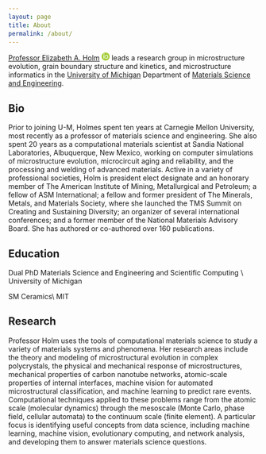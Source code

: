 ```yaml
---
layout: page
title: About
permalink: /about/
---
```


[Professor Elizabeth A. Holm](https://mse.engin.umich.edu/people/eaholm) [![orcid.org/0000-0003-3064-5769](/images/id.png)](https://orcid.org/0000-0003-3064-5769) leads a research group in microstructure evolution, grain boundary structure and kinetics, and microstructure informatics in the [University of Michigan](https://umich.edu/) Department of  [Materials Science and Engineering](https://mse.engin.umich.edu/people).


## Bio
Prior to joining U-M, Holmes spent ten years at Carnegie Mellon University, most recently as a professor of materials science and engineering. She also spent 20 years as a computational materials scientist at Sandia National Laboratories, Albuquerque, New Mexico, working on computer simulations of microstructure evolution, microcircuit aging and reliability, and the processing and welding of advanced materials. Active in a variety of professional societies, Holm is president elect designate and an honorary member of The American Institute of Mining, Metallurgical and Petroleum; a fellow of ASM International; a fellow and former president of The Minerals, Metals, and Materials Society, where she launched the TMS Summit on Creating and Sustaining Diversity; an organizer of several international conferences; and a former member of the National Materials Advisory Board. She has authored or co-authored over 160 publications.

## Education
Dual PhD Materials Science and Engineering and Scientific Computing \\
University of Michigan

SM Ceramics\\
MIT

## Research
Professor Holm uses the tools of computational materials science to study a variety of materials systems and phenomena. Her research areas include the theory and modeling of microstructural evolution in complex polycrystals, the physical and mechanical response of microstructures, mechanical properties of carbon nanotube networks, atomic-scale properties of internal interfaces, machine vision for automated microstructural classification, and machine learning to predict rare events. Computational techniques applied to these problems range from the atomic scale (molecular dynamics) through the mesoscale (Monte Carlo, phase field, cellular automata) to the continuum scale (finite element). A particular focus is identifying useful concepts from data science, including machine learning, machine vision, evolutionary computing, and network analysis, and developing them to answer materials science questions.
